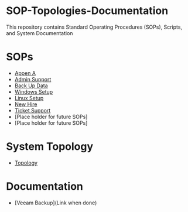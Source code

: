 # SOP-Topologies-Documentation
This repository contains Standard Operating Procedures (SOPs), Scripts, and System Documentation

# SOPs
* [Appen A](https://github.com/Argent-Daw/SOP-Topologies-Documentation/blob/main/SOP_Appen%20A..pdf)
* [Admin Support](https://github.com/Argent-Daw/SOP-Topologies-Documentation/blob/main/SOP_AdmininistrationSupp.md)
* [Back Up Data](https://github.com/Argent-Daw/SOP-Topologies-Documentation/blob/main/SOP_BackUp.md)
* [Windows Setup](https://github.com/Argent-Daw/SOP-Topologies-Documentation/blob/main/SOP_WindowsSetup.md)
* [Linux Setup](https://github.com/Argent-Daw/SOP-Topologies-Documentation/blob/main/SOP_LinuxSetup.md)
* [New Hire](https://github.com/Argent-Daw/SOP-Topologies-Documentation/blob/main/SOP_NewHire.md)
* [Ticket Support](https://github.com/Argent-Daw/SOP-Topologies-Documentation/blob/main/SOP_TicketSupport.md)
* [Place holder for future SOPs]
* [Place holder for future SOPs]

# System Topology
* [Topology](https://github.com/Argent-Daw/SOP-Topologies-Documentation/blob/main/Project%20Topology.drawio.png)
 
# Documentation
* [Veeam Backup](Link when done)
